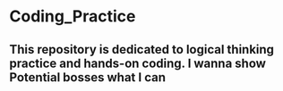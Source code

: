 # Coding_Practice
## This repository is dedicated to logical thinking practice and hands-on coding. I wanna show Potential bosses what I can 
